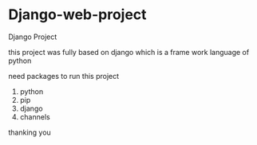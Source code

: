 # Django-web-project
Django Project

this project was fully based on django which is a frame work language of python 

need packages to run this project  
1. python 
2. pip
3. django
4. channels

thanking you
